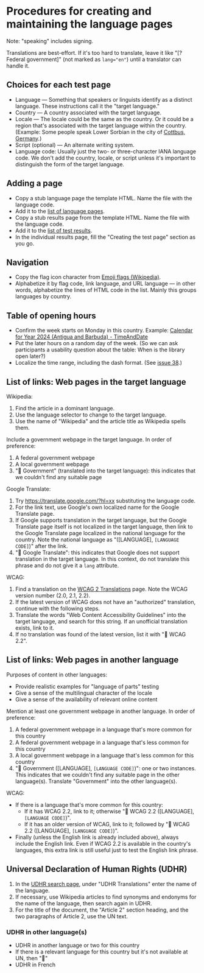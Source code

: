 # Procedures for creating and maintaining the language pages

Note: "speaking" includes signing.

Translations are best-effort. If it's too hard to translate, leave it like "[? Federal government]" (not marked as <code>lang="en"</code>) until a translator can handle it.

## Choices for each test page

* Language — Something that speakers or linguists identify as a distinct language. These instructions call it the "target language."
* Country — A country associated with the target language.
* Locale — The locale could be the same as the country. Or it could be a region that's associated with the target language within the country. (Example: Some people speak Lower Sorbian in the city of [Cottbus, Germany](lang/dsb.html).)
* Script (optional) — An alternate writing system.
* Language code: Usually just the two- or three-character IANA language code. We don't add the country, locale, or script unless it's important to distinguish the form of the target language.

## Adding a page

* Copy a stub language page the template HTML. Name the file with the language code.
* Add it to the [list of language pages](lang-pages.md).
* Copy a stub results page from the template HTML. Name the file with the language code.
* Add it to the [list of test results](research/lang-results.md).
* In the individual results page, fill the "Creating the test page" section as you go.

## Navigation

* Copy the flag icon character from [Emoji flags (Wikipedia)](https://en.wikipedia.org/wiki/Regional_indicator_symbol#Emoji_flag_sequences).
* Alphabetize it by flag code, link language, and URL language — in other words, alphabetize the lines of HTML code in the list. Mainly this groups languages by country.

## Table of opening hours

* Confirm the week starts on Monday in this country. Example: [Calendar for Year 2024 (Antigua and Barbuda) - TimeAndDate](https://www.timeanddate.com/calendar/?year=2024&country=221)
* Put the later hours on a random day of the week. (So we can ask participants a usability question about the table: When is the library open later?)
* Localize the time range, including the dash format. (See <a href="https://github.com/ThePacielloGroup/babel/issues/38">issue 38</a>.)

## List of links: Web pages in the target language

Wikipedia:

1. Find the article in a dominant language.
1. Use the language selector to change to the target language.
1. Use the name of "Wikipedia" and the article title as Wikipedia spells them.

Include a government webpage in the target language. In order of preference:

1. A federal government webpage
1. A local government webpage
1. "🙅 Government" (translated into the target language): this indicates that we couldn't find any suitable page 

Google Translate:

1. Try https://translate.google.com/?hl=xx substituting the language code.
1. For the link text, use Google's own localized name for the Google Translate page.
1. If Google supports translation in the target language, but the Google Translate page itself is not localized in the target language, then link to the Google Translate page localized in the national language for the country. Note the national language as "([LANGUAGE], <code>[LANGUAGE CODE]</code>)" after the link.
1. "🙅 Google Translate": this indicates that Google does not support translation in the target language. In this context, do not translate this phrase and do not give it a <code>lang</code> attribute.

WCAG:

1. Find a translation on the [WCAG 2 Translations](https://www.w3.org/WAI/standards-guidelines/wcag/translations/) page. Note the WCAG version number (2.0, 2.1, 2.2).
1. If the latest version of WCAG does not have an "authorized" translation, continue with the following steps.
1. Translate the words "Web Content Accessibility Guidelines" into the target language, and search for this string. If an unofficial translation exists, link to it.
1. If no translation was found of the latest version, list it with "🙅 WCAG 2.2".

## List of links: Web pages in another language

Purposes of content in other languages:

* Provide realistic examples for "language of parts" testing
* Give a sense of the multilingual character of the locale
* Give a sense of the availability of relevant online content

Mention at least one government webpage in another language. In order of preference:

1. A federal government webpage in a language that's more common for this country
1. A federal government webpage in a language that's less common for this country
1. A local government webpage in a language that's less common for this country
1. "🙅 Government ([LANGUAGE], <code>[LANGUAGE CODE]</code>)": one or two instances. This indicates that we couldn't find any suitable page in the other language(s). Translate "Government" into the other language(s).

WCAG:

* If there is a language that's more common for this country:
    * If it has WCAG 2.2, link to it; otherwise "🙅 WCAG 2.2 ([LANGUAGE], <code>[LANGUAGE CODE]</code>)".
    * If it has an older version of WCAG, link to it; followed by "🙅 WCAG 2.2 ([LANGUAGE], <code>[LANGUAGE CODE]</code>)".
* Finally (unless the English link is already included above), always include the English link. Even if WCAG 2.2 is available in the country's languages, this extra link is still useful just to test the English link phrase.

## Universal Declaration of Human Rights (UDHR)

1. In the [UDHR search page](https://www.ohchr.org/en/search?f%5B0%5D=event_type_taxonomy_term_name%3AUniversal%20Declaration%20of%20Human%20Rights), under "UDHR Translations" enter the name of the language.
1. If necessary, use Wikipedia articles to find synonyms and endonyms for the name of the language, then search again in UDHR.
1. For the title of the document, the "Article 2" section heading, and the two paragraphs of Article 2, use the UN text.

### UDHR in other language(s)

* UDHR in another language or two for this country
* If there is a relevant language for this country but it's not available at UN, then "🙅"
* UDHR in French
